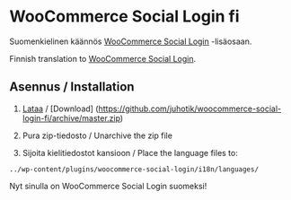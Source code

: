 # WooCommerce Social Login fi

Suomenkielinen käännös [WooCommerce Social Login](http://www.woothemes.com/products/woocommerce-social-login/) -lisäosaan.

Finnish translation to [WooCommerce Social Login](http://www.woothemes.com/products/woocommerce-social-login/).

## Asennus / Installation

1. [Lataa](https://github.com/juhotik/woocommerce-social-login-fi/archive/master.zip) / [Download] (https://github.com/juhotik/woocommerce-social-login-fi/archive/master.zip)

2. Pura zip-tiedosto / Unarchive the zip file

3. Sijoita kielitiedostot kansioon / Place the language files to:

```
../wp-content/plugins/woocommerce-social-login/i18n/languages/
```

Nyt sinulla on WooCommerce Social Login suomeksi!
